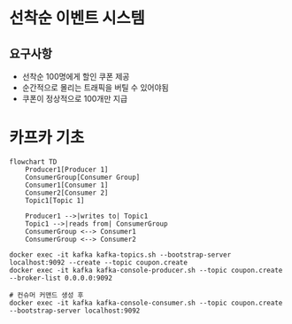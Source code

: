 # 선착순 이벤트 시스템

## 요구사항
 - 선착순 100명에게 할인 쿠폰 제공
 - 순간적으로 몰리는 트래픽을 버틸 수 있어야됨
 - 쿠폰이 정상적으로 100개만 지급

# 카프카 기초

```mermaid
flowchart TD
    Producer1[Producer 1]
    ConsumerGroup[Consumer Group]
    Consumer1[Consumer 1]
    Consumer2[Consumer 2]
    Topic1[Topic 1]

    Producer1 -->|writes to| Topic1
    Topic1 -->|reads from| ConsumerGroup
    ConsumerGroup <--> Consumer1
    ConsumerGroup <--> Consumer2
```

```shell
docker exec -it kafka kafka-topics.sh --bootstrap-server localhost:9092 --create --topic coupon.create
docker exec -it kafka kafka-console-producer.sh --topic coupon.create --broker-list 0.0.0.0:9092

# 컨슈머 커맨드 생성 후
docker exec -it kafka kafka-console-consumer.sh --topic coupon.create --bootstrap-server localhost:9092
```